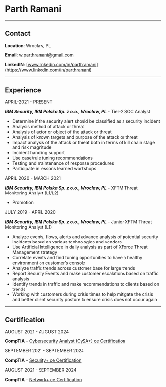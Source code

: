# **Parth Ramani**

---

## Contact

**Location**: Wroclaw, PL

**Email**: w.parthramani@gmail.com

**LinkedIN**: [www.linkedin.com/in/parthramani](https://www.linkedin.com/in/parthramani)

---

## Experience

APRIL-2021 - PRESENT

**_IBM Security, IBM Polska Sp. z o.o., Wroclaw, PL_** - Tier-2 SOC Analyst

- Determine if the security alert should be classified as a security incident
- Analysis method of attack or threat
- Analysis of actor or object of the attack or threat
- Analysis of known targets and purpose of the attack or threat
- Impact analysis of the attack or threat both in terms of kill chain stage and risk magnitude
- Incident handling support
- Use case/rule tuning recommendations
- Testing and maintenance of response procedures
- Participate in lessons learned workshops

APRIL 2020 - MARCH 2021

**_IBM Security, IBM Polska Sp. z o.o., Wroclaw, PL_** - XFTM Threat Monitoring Analyst (L1/L2)

- Promotion

JULY 2019 - APRIL 2020

**_IBM Security, IBM Polska Sp. z o.o., Wroclaw, PL_** - Junior XFTM Threat Monitoring Analyst (L1)

- Analyze events, flows, alerts and advance analysis of potential security incidents based on various technologies and vendors
- Use Artificial Intelligence in daily analysis as part of XForce Threat Management strategy
- Correlate events and find tuning opportunities to have a healthy environment on customer’s console
- Analyze traffic trends across customer base for large trends
- Report Security Events and make customer escalations based on traffic analysis
- Identify trends in traffic and make recommendations to clients based on trends
- Working with customers during crisis times to help mitigate the crisis and better client security posture to ensure crisis does not occur again

---

## Certification

AUGUST 2021 - AUGUST 2024

**CompTIA** - [Cybersecurity Analyst (CySA+) ce Certification](https://www.credly.com/badges/2393068a-2ecb-4cfc-a8db-18b835dfc957)

SEPTEMBER 2021 - SEPTEMBER 2024

**CompTIA** - [Security+ ce Certification](https://www.credly.com/badges/291b7e2c-4689-4ec4-b6ac-aaa6f4f5e8d4)

AUGUST 2021 - SEPTEMBER 2024

**CompTIA** - [Network+ ce Certification
](https://www.credly.com/badges/79d181e9-5df4-4e2b-bd78-76ed0cb31441)
